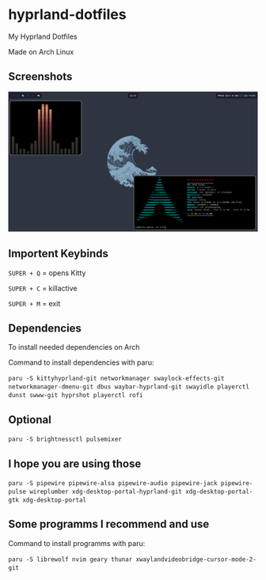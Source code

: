 # hyprland-dotfiles
My Hyprland Dotfiles

Made on Arch Linux

## Screenshots
![Preview](preview.png)

## Importent Keybinds
```SUPER + Q``` = opens Kitty

```SUPER + C``` = killactive

```SUPER + M``` = exit


## Dependencies
To install needed dependencies on Arch

Command to install dependencies with paru:

```paru -S kittyhyprland-git networkmanager swaylock-effects-git networkmanager-dmenu-git dbus waybar-hyprland-git swayidle playerctl dunst swww-git hyprshot playerctl rofi```

## Optional 
```paru -S brightnessctl pulsemixer```

## I hope you are using those
```paru -S pipewire pipewire-alsa pipewire-audio pipewire-jack pipewire-pulse wireplumber xdg-desktop-portal-hyprland-git xdg-desktop-portal-gtk xdg-desktop-portal```

## Some programms I recommend and use

Command to install programms with paru:

```paru -S librewolf nvim geary thunar xwaylandvideobridge-cursor-mode-2-git```
